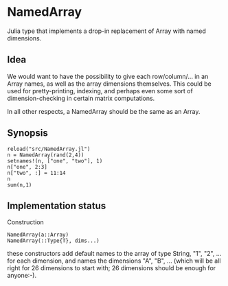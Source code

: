NamedArray
==========

Julia type that implements a drop-in replacement of Array with named dimensions. 

Idea
----

We would want to have the possibility to give each row/column/... in an Array names, as well as the array 
dimensions themselves.  This could be used for pretty-printing, indexing, and perhaps even some sort of 
dimension-checking in certain matrix computations. 

In all other respects, a NamedArray should be the same as an Array. 

Synopsis
--------

    reload("src/NamedArray.jl")
    n = NamedArray(rand(2,4))
    setnames!(n, ["one", "two"], 1) 
    n["one", 2:3]
    n["two", :] = 11:14
    n
    sum(n,1)
    
Implementation status
---------------------

Construction

    NamedArray(a::Array)
    NamedArray(::Type{T}, dims...)
these constructors add default names to the array of type String, "1", "2", ... for each dimension, and names the 
dimensions "A", "B", ... (which will be all right for 26 dimensions to start with; 26 dimensions should be enough 
for anyone:-).  


